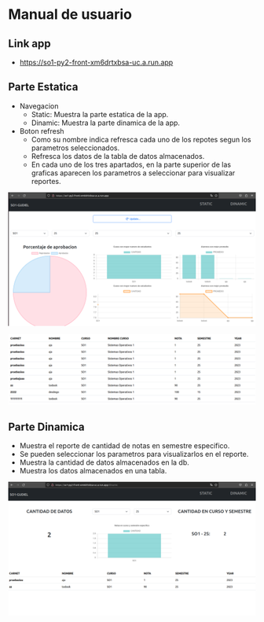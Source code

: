 # Manual de usuario

## Link app

* https://so1-py2-front-xm6drtxbsa-uc.a.run.app

## Parte Estatica

* Navegacion
    * Static: Muestra la parte estatica de la app.
    * Dinamic: Muestra la parte dinamica de la app. 
* Boton refresh
    * Como su nombre indica refresca cada uno de los repotes segun los parametros seleccionados.
    * Refresca los datos de la tabla de datos almacenados.
    * En cada uno de los tres apartados, en la parte superior  de las graficas aparecen los parametros a seleccionar para visualizar reportes.

![Estatica1](./img/parte-estatica-1.png)

![Estatica1](./img/parte-estatica-2.png)

## Parte Dinamica

* Muestra el reporte de cantidad de notas en semestre especifico.
* Se pueden seleccionar los parametros para visualizarlos en el reporte.
* Muestra la cantidad de datos almacenados en la db.
* Muestra los datos almacenados en una tabla.

![Estatica1](./img/parte-dinamica.png)
